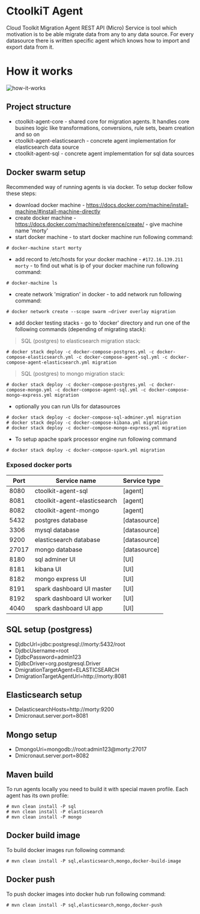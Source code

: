 CtoolkiT Agent
==============

Cloud Toolkit Migration Agent REST API (Micro) Service is tool which motivation is to be able migrate data from 
any to any data source. For every datasource there is written specific agent which knows how to import and export data
from it.

# How it works
![how-it-works](https://github.com/turnonline/ctoolkit-agent/blob/feature/multiple-agents/etc/how-it-works.png)

## Project structure
* ctoolkit-agent-core - shared core for migration agents. It handles core busines logic like transformations, conversions, rule sets, beam creation and so on
* ctoolkit-agent-elasticsearch - concrete agent implementation for elasticsearch data source
* ctoolkit-agent-sql - concrete agent implememtation for sql data sources

## Docker swarm setup
Recommended way of running agents is via docker. To setup docker follow these steps:
* download docker machine - https://docs.docker.com/machine/install-machine/#install-machine-directly
* create docker machine - https://docs.docker.com/machine/reference/create/ - give machine name 'morty'
* start docker machine - to start docker machine run following command:
```shell
# docker-machine start morty
```
* add record to /etc/hosts for your docker machine - `#172.16.139.211 morty` - to find out what is ip of your docker machine run following command:
```shell
# docker-machine ls
```
* create network 'migration' in docker - to add network run following command:
```shell
# docker network create --scope swarm —driver overlay migration
```
* add docker testing stacks - go to 'docker' directory and run one of the following commands (depending of migrating stack):

> SQL (postgres) to elasticsearch migration stack:

```shell
# docker stack deploy -c docker-compose-postgres.yml -c docker-compose-elasticsearch.yml -c docker-compose-agent-sql.yml -c docker-compose-agent-elasticsearch.yml migration 

```
> SQL (postgres) to mongo migration stack:

```shell
# docker stack deploy -c docker-compose-postgres.yml -c docker-compose-mongo.yml -c docker-compose-agent-sql.yml -c docker-compose-mongo-express.yml migration 
```

* optionally you can run UIs for datasources
```shell
# docker stack deploy -c docker-compose-sql-adminer.yml migration
# docker stack deploy -c docker-compose-kibana.yml migration
# docker stack deploy -c docker-compose-mongo-express.yml migration
```
* To setup apache spark processor engine run following command
```shell
# docker stack deploy -c docker-compose-spark.yml migration
```

### Exposed docker ports
| Port  | Service name                 | Service type |
|-------|------------------------------|--------------|
| 8080  | ctoolkit-agent-sql           |[agent]       |
| 8081  | ctoolkit-agent-elasticsearch |[agent]       |
| 8082  | ctoolkit-agent-mongo         |[agent]       | 
| 5432  | postgres database            |[datasource]  |
| 3306  | mysql database               |[datasource]  |
| 9200  | elasticsearch database       |[datasource]  |
| 27017 | mongo database               |[datasource]  |
| 8180  | sql adminer UI               |[UI]          |
| 8181  | kibana UI                    |[UI]          |
| 8182  | mongo express UI             |[UI]          |
| 8191  | spark dashboard UI master    |[UI]          |
| 8192  | spark dashboard UI worker    |[UI]          |
| 4040  | spark dashboard UI app       |[UI]          |

## SQL setup (postgress)
- DjdbcUrl=jdbc:postgresql://morty:5432/root
- DjdbcUsername=root
- DjdbcPassword=admin123
- DjdbcDriver=org.postgresql.Driver
- DmigrationTargetAgent=ELASTICSEARCH
- DmigrationTargetAgentUrl=http://morty:8081

## Elasticsearch setup
- DelasticsearchHosts=http://morty:9200
- Dmicronaut.server.port=8081

## Mongo setup
- DmongoUri=mongodb://root:admin123@morty:27017
- Dmicronaut.server.port=8082

## Maven build
To run agents locally you need to build it with special maven profile. Each
agent has its own profile:
```shell
# mvn clean install -P sql
# mvn clean install -P elasticsearch
# mvn clean install -P mongo
``` 

## Docker build image
To build docker images run following command:
```shell
# mvn clean install -P sql,elasticsearch,mongo,docker-build-image
```

## Docker push
To push docker images into docker hub run following command:
```shell
# mvn clean install -P sql,elasticsearch,mongo,docker-push
```
